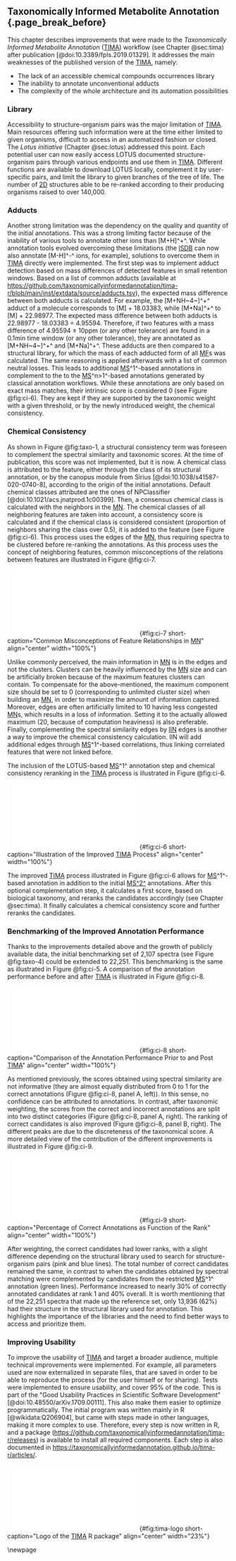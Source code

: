 ## Taxonomically Informed Metabolite Annotation {.page_break_before}

This chapter describes improvements that were made to the *Taxonomically Informed Metabolite Annotation* ([TIMA](#tima)) workflow (see Chapter @sec:tima) after publication [@doi:10.3389/fpls.2019.01329].
It addresses the main weaknesses of the published version of the [TIMA](#tima), namely:

- The lack of an accessible chemical compounds occurrences library
- The inability to annotate unconventional adducts
- The complexity of the whole architecture and its automation possibilities

### Library

Accessibility to structure-organism pairs was the major limitation of [TIMA](#tima).
Main resources offering such information were at the time either limited to given organisms, difficult to access in an automatized fashion or closed.
The *Lotus initiative* (Chapter @sec:lotus) addressed this point.
Each potential user can now easily access LOTUS documented structure-organism pairs through various endpoints and use them in [TIMA](#tima).
Different functions are available to download LOTUS locally, complement it by user-specific pairs, and limit the library to given branches of the tree of life.
The number of [2D](#dd) structures able to be re-ranked according to their producing organisms raised to over 140,000.

### Adducts

Another strong limitation was the dependency on the quality and quantity of the initial annotations.
This was a strong limiting factor because of the inability of various tools to annotate other ions than [M+H]^+^.
While annotation tools evolved overcoming these limitations (the [ISDB](#isdb) can now also annotate [M-H]^-^ ions, for example), solutions to overcome them in [TIMA](#tima) directly were implemented.
The first step was to implement adduct detection based on mass differences of detected features in small retention windows.
Based on a list of common adducts (available at <https://github.com/taxonomicallyinformedannotation/tima-r/blob/main/inst/extdata/source/adducts.tsv>), the expected mass difference between both adducts is calculated.
For example, the [M+NH~4~]^+^ adduct of a molecule corresponds to [M] + 18.03383, while [M+Na]^+^ to [M] + 22.98977.
The expected mass difference between both adducts is 22.98977 - 18.03383 = 4.95594.
Therefore, if two features with a mass difference of 4.95594 ± 10ppm (or any other tolerance) are found in a 0.1min time window (or any other tolerance), they are annotated as [M+NH~4~]^+^ and [M+Na]^+^.
These adducts are then compared to a structural library, for which the mass of each adducted form of all [MF](#mf)s was calculated.
The same reasoning is applied afterwards with a list of common neutral losses.
This leads to additional [MS](#ms)^1^-based annotations in complement to the to the [MS](#ms)^n>1^-based annotations generated by classical annotation workflows.
While these annotations are only based on exact mass matches, their intrinsic score is considered 0 (see Figure @fig:ci-6).
They are kept if they are supported by the taxonomic weight with a given threshold, or by the newly introduced weight, the chemical consistency.

### Chemical Consistency

As shown in Figure @fig:taxo-1, a structural consistency term was foreseen to complement the spectral similarity and taxonomic scores.
At the time of publication, this score was not implemented, but it is now.
A chemical class is attributed to the feature, either through the class of its structural annotation, or by the canopus module from Sirius [@doi:10.1038/s41587-020-0740-8], according to the origin of the initial annotations.
Default chemical classes attributed are the ones of NPClassifier [@doi:10.1021/acs.jnatprod.1c00399].
Then, a consensus chemical class is calculated with the neighbors in the [MN](#mn).
The chemical classes of all neighboring features are taken into account, a consistency score is calculated and if the chemical class is considered consistent (proportion of neighbors sharing the class over 0.5), it is added to the feature (see Figure @fig:ci-6).
This process uses the edges of the [MN](#mn), thus requiring spectra to be clustered before re-ranking the annotations.
As this process uses the concept of neighboring features, common misconceptions of the relations between features are illustrated in Figure @fig:ci-7.

![**Common misconceptions of feature relationships in [MN](#mn).** Two schematic clusters are illustrated, with some classical misinterpretations of the network.](images/ci-7.pdf "ci-7"){#fig:ci-7 short-caption="Common Misconceptions of Feature Relationships in [MN](#mn)" align="center" width="100%"}

Unlike commonly perceived, the main information in [MN](#mn) is in the edges and not the clusters. Clusters can be heavily influenced by the [MN](#mn) size and can be artificially broken because of the maximum features clusters can contain.
To compensate for the above-mentioned, the maximum component size should be set to 0 (corresponding to unlimited cluster size) when building an [MN](#mn), in order to maximize the amount of information captured.
Moreover, edges are often artificially limited to 10 having less congested [MN](#mn)s, which results in a loss of information.
Setting it to the actually allowed maximum (20, because of computation heaviness) is also preferable.
Finally, complementing the spectral similarity edges by [IIN](#iin) edges is another a way to improve the chemical consistency calculation.
IIN will add additional edges through [MS](#ms)^1^-based correlations, thus linking correlated features that were not linked before.

The inclusion of the LOTUS-based [MS](#ms)^1^ annotation step and chemical consistency reranking in the [TIMA](#tima) process is illustrated in Figure @fig:ci-6.

![**Illustration of the improved [TIMA](#tima) process.** Initial annotations are optionally complemented with [MS](#ms)^1^-based annotations from LOTUS, then reranked based on the biological taxonomy score and further reranked based on the chemical taxonomy score.](images/ci-6.pdf "ci-6"){#fig:ci-6 short-caption="Illustration of the Improved [TIMA](#tima) Process" align="center" width="100%"}

The improved [TIMA](#tima) process illustrated in Figure @fig:ci-6 allows for [MS](#ms)^1^-based annotation in addition to the initial [MS^2^](#msms) annotations.
After this optional complementation step, it calculates a first score, based on biological taxonomy, and reranks the candidates accordingly (see Chapter @sec:tima).
It finally calculates a chemical consistency score and further reranks the candidates.

### Benchmarking of the Improved Annotation Performance

Thanks to the improvements detailed above and the growth of publicly available data, the initial benchmarking set of 2,107 spectra (see Figure @fig:taxo-4) could be extended to 22,251.
This benchmarking is the same as illustrated in Figure @fig:ci-5.
A comparison of the annotation performance before and after [TIMA](#tima) is illustrated in Figure @fig:ci-8.

![**Comparison of the annotation performance prior to and post [TIMA](#tima).** In panel A, the distribution of the scores obtained before and after taxonomic weighting are illustrated (the correct annotations are in blue, the incorrect in red). In panel B, the distribution of the obtained ranks are illustrated.](images/ci-8.pdf "ci-8"){#fig:ci-8 short-caption="Comparison of the Annotation Performance Prior to and Post [TIMA](#tima)" align="center" width="100%"}

As mentioned previously, the scores obtained using spectral similarity are not informative (they are almost equally distributed from 0 to 1 for the correct annotations (Figure @fig:ci-8, panel A, left)).
In this sense, no confidence can be attributed to annotations.
In contrast, after taxonomic weighting, the scores from the correct and incorrect annotations are split into two distinct categories (Figure @fig:ci-8, panel A, right).
The ranking of correct candidates is also improved (Figure @fig:ci-8, panel B, right).
The different peaks are due to the discreteness of the taxonomical score. 
A more detailed view of the contribution of the different improvements is illustrated in Figure @fig:ci-9.

![**Percentage of correct annotations as function of the rank.** The lines show the percentage of correct annotations as a function of the rank. The pink line represents the results from the [ISDB](#isdb) annotation without weighting. The blue lines represent the results after [TIMA](#tima). The green lines represent the results after [TIMA](#tima) with [MS](#ms)^1^-based annotation completion. Dashed lines represent the results obtained with an in-house structure-pair organisms library in addition to the LOTUS library. A focus on the first 25 ranks is available in the upper right.](images/ci-9.pdf "ci-9"){#fig:ci-9 short-caption="Percentage of Correct Annotations as Function of the Rank" align="center" width="100%"}

After weighting, the correct candidates had lower ranks, with a slight difference depending on the structural library used to search for structure-organism pairs (pink and blue lines).
The total number of correct candidates remained the same, in contrast to when the candidates obtained by spectral matching were complemented by candidates from the restricted [MS](#ms)^1^ annotation (green lines).
Performance increased to nearly 30% of correctly annotated candidates at rank 1 and 40% overall.
It is worth mentioning that of the 22,251 spectra that made up the reference set, only 13,936 (62%) had their structure in the structural library used for annotation. 
This highlights the importance of the libraries and the need to find better ways to access and prioritize them.

### Improving Usability

To improve the usability of [TIMA](#tima) and target a broader audience, multiple technical improvements were implemented.
For example, all parameters used are now externalized in separate files, that are saved in order to be able to reproduce the process (for the user himself or for sharing).
Tests were implemented to ensure usability, and cover 95% of the code.
This is part of the "Good Usability Practices
in Scientific Software Development" [@doi:10.48550/arXiv.1709.00111].
This also make them easier to optimize programmatically.
The initial program was written mainly in R [@wikidata:Q206904], but came with steps made in other languages, making it more complex to use.
Therefore, every step is now written in R, and a package (<https://github.com/taxonomicallyinformedannotation/tima-r/releases>) is available to install all required components.
Each step is also documented in <https://taxonomicallyinformedannotation.github.io/tima-r/articles/>.

![**Logo of the [TIMA](#tima) R package**](images/logo.pdf "tima-logo"){#fig:tima-logo short-caption="Logo of the [TIMA](#tima) R package" align="center" width="23%"} 

\newpage